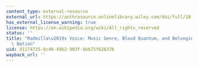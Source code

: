 ```yaml
---
content_type: external-resource
external_url: https://anthrosource.onlinelibrary.wiley.com/doi/full/10.14506/ca29.2.11
has_external_license_warning: true
license: https://en.wikipedia.org/wiki/All_rights_reserved
status: ''
title: "Radmilla\u2019s Voice: Music Genre, Blood Quantum, and Belonging on the Navajo\
  \ Nation"
uid: d1174725-6c46-49b2-903f-bbb75f626376
wayback_url: ''
---
```

